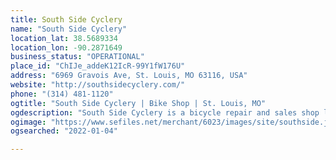 ```yaml
---
title: South Side Cyclery
name: "South Side Cyclery"
location_lat: 38.5689334
location_lon: -90.2871649
business_status: "OPERATIONAL"
place_id: "ChIJe_addeK12IcR-99Y1fW176U"
address: "6969 Gravois Ave, St. Louis, MO 63116, USA"
website: "http://southsidecyclery.com/"
phone: "(314) 481-1120"
ogtitle: "South Side Cyclery | Bike Shop | St. Louis, MO"
ogdescription: "South Side Cyclery is a bicycle repair and sales shop located at 6969 Gravois Ave St Louis, MO 63116. Call us at 314-481-1120 today."
ogimage: "https://www.sefiles.net/merchant/6023/images/site/southside.jpg"
ogsearched: "2022-01-04"

---
```


